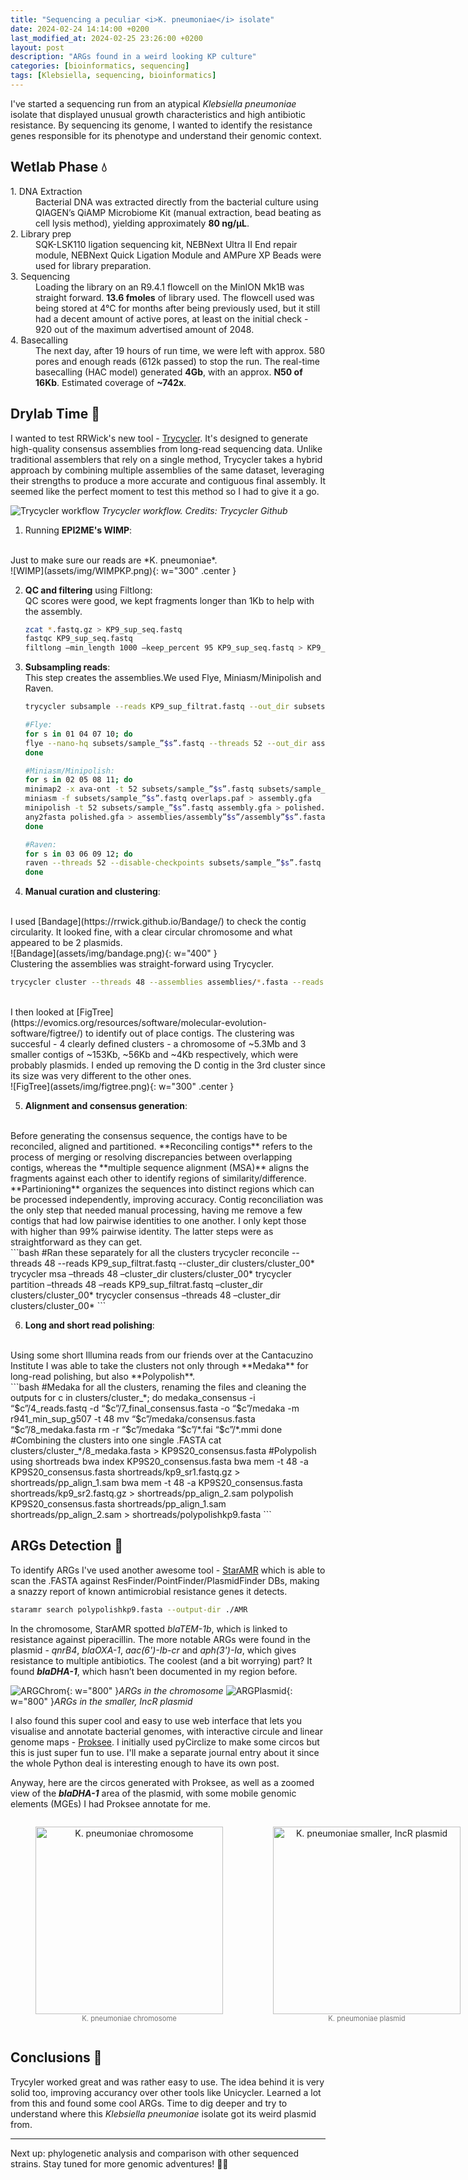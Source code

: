 ```yaml
---
title: "Sequencing a peculiar <i>K. pneumoniae</i> isolate"
date: 2024-02-24 14:14:00 +0200
last_modified_at: 2024-02-25 23:26:00 +0200
layout: post
description: "ARGs found in a weird looking KP culture"
categories: [bioinformatics, sequencing]
tags: [Klebsiella, sequencing, bioinformatics]
---
```



I've started a sequencing run from an atypical *Klebsiella pneumoniae* isolate that displayed unusual growth characteristics and high antibiotic resistance. By sequencing its genome, I wanted to identify the resistance genes responsible for its phenotype and understand their genomic context.

## Wetlab Phase 💧

<dl>
<dt>1. DNA Extraction</dt>
<dd>Bacterial DNA was extracted directly from the bacterial culture using QIAGEN’s QiAMP Microbiome Kit (manual extraction, bead beating as cell lysis method), yielding approximately <b>80 ng/µL</b>.</dd>

<dt>2. Library prep</dt>
<dd>SQK-LSK110 ligation sequencing kit, NEBNext Ultra II End repair module, NEBNext Quick Ligation Module and AMPure XP Beads were used for library preparation.</dd>

<dt>3. Sequencing</dt>
<dd>Loading the library on an R9.4.1 flowcell on the MinION Mk1B was straight forward. <b>13.6 fmoles</b> of library used. The flowcell used was being stored at 4°C for months after being previously used, but it still had a decent amount of active pores, at least on the initial check - 920 out of the maximum advertised amount of 2048.</dd>

<dt>4. Basecalling</dt>
<dd>The next day, after 19 hours of run time, we were left with approx. 580 pores and enough reads (612k passed) to stop the run. The real-time basecalling (HAC model) generated <b>4Gb</b>, with an approx. <b>N50 of 16Kb</b>. Estimated coverage of <b>~742x</b>.</dd>

</dl>

## Drylab Time 🧬

I wanted to test RRWick's new tool - [Trycycler](https://github.com/rrwick/Trycycler). It's designed to generate high-quality consensus assemblies from long-read sequencing data. Unlike traditional assemblers that rely on a single method, Trycycler takes a hybrid approach by combining multiple assemblies of the same dataset, leveraging their strengths to produce a more accurate and contiguous final assembly. It seemed like the perfect moment to test this method so I had to give it a go.

![Trycycler workflow](assets/img/trycyclerworkflow.png)
_Trycycler workflow. Credits: Trycycler Github_

1. Running **EPI2ME's WIMP**:
<br>
Just to make sure our reads are *K. pneumoniae*.
<br>
![WIMP](assets/img/WIMPKP.png){: w="300" .center }

2. **QC and filtering** using Filtlong: <br>
QC scores were good, we kept fragments longer than 1Kb to help with the assembly.

    ```bash
   zcat *.fastq.gz > KP9_sup_seq.fastq
   fastqc KP9_sup_seq.fastq
   filtlong –min_length 1000 –keep_percent 95 KP9_sup_seq.fastq > KP9_sup_filtrat.fastq
    ```

3. **Subsampling reads**: <br>
This step creates the assemblies.We used Flye, Miniasm/Minipolish and Raven.

   ```bash
   trycycler subsample --reads KP9_sup_filtrat.fastq --out_dir subsets --genome_size 5.5m --threads 48

   #Flye:
   for s in 01 04 07 10; do
   flye --nano-hq subsets/sample_”$s”.fastq --threads 52 --out_dir assemblies/assembly”$s”
   done

   #Miniasm/Minipolish:
   for s in 02 05 08 11; do
   minimap2 -x ava-ont -t 52 subsets/sample_”$s”.fastq subsets/sample_”$s”.fastq > overlaps.paf
   miniasm -f subsets/sample_”$s”.fastq overlaps.paf > assembly.gfa
   minipolish -t 52 subsets/sample_”$s”.fastq assembly.gfa > polished.gfa
   any2fasta polished.gfa > assemblies/assembly”$s”/assembly”$s”.fasta
   done

   #Raven:
   for s in 03 06 09 12; do
   raven --threads 52 --disable-checkpoints subsets/sample_”$s”.fastq > assemblies/assembly”$s”/assembly”$s”.fasta
   done
   ```


4. **Manual curation and clustering**:
<br>
I used [Bandage](https://rrwick.github.io/Bandage/) to check the contig circularity. It looked fine, with a clear circular chromosome and what appeared to be 2 plasmids. 
<br>
![Bandage](assets/img/bandage.png){: w="400" }
<br>
Clustering the assemblies was straight-forward using Trycycler.

   ```bash
   trycycler cluster --threads 48 --assemblies assemblies/*.fasta --reads KP9_sup_filtrat.fastq --out_dir cluster
   ```
<br>
I then looked at [FigTree](https://evomics.org/resources/software/molecular-evolution-software/figtree/) to identify out of place contigs. The clustering was succesful - 4 clearly defined clusters - a chromosome of ~5.3Mb and 3 smaller contigs of ~153Kb, ~56Kb and ~4Kb respectively, which were probably plasmids. I ended up removing the D contig in the 3rd cluster since its size was very different to the other ones.
<br>
![FigTree](assets/img/figtree.png){: w="300" .center }


5. **Alignment and consensus generation**:
<br>
Before generating the consensus sequence, the contigs have to be reconciled, aligned and partitioned. **Reconciling contigs** refers to the process of merging or resolving discrepancies between overlapping contigs, whereas the **multiple sequence alignment (MSA)** aligns the fragments against each other to identify regions of similarity/difference. **Partinioning** organizes the sequences into distinct regions which can be processed independently, improving accuracy. Contig reconciliation was the only step that needed manual processing, having me remove a few contigs that had low pairwise identities to one another. I only kept those with higher than 99% pairwise identity. The latter steps were as straightforward as they can get.
<br>
   ```bash
   #Ran these separately for all the clusters
   trycycler reconcile --threads 48 --reads KP9_sup_filtrat.fastq --cluster_dir clusters/cluster_00*
   trycycler msa –threads 48 –cluster_dir clusters/cluster_00*
   trycycler partition –threads 48 –reads KP9_sup_filtrat.fastq –cluster_dir clusters/cluster_00*
   trycycler consensus –threads 48 –cluster_dir clusters/cluster_00*
   ```

6. **Long and short read polishing**:
<br>
Using some short Illumina reads from our friends over at the Cantacuzino Institute I was able to take the clusters not only through **Medaka** for long-read polishing, but also **Polypolish**.
<br>
   ```bash
   #Medaka for all the clusters, renaming the files and cleaning the outputs
   for c in clusters/cluster_*; do
   medaka_consensus -i “$c”/4_reads.fastq -d “$c”/7_final_consensus.fasta -o “$c”/medaka -m r941_min_sup_g507 -t 48
   mv “$c”/medaka/consensus.fasta “$c”/8_medaka.fasta
   rm -r “$c”/medaka “$c”/*.fai “$c”/*.mmi
   done
   #Combining the clusters  into one single .FASTA
   cat clusters/cluster_*/8_medaka.fasta > KP9S20_consensus.fasta
   #Polypolish using shortreads
   bwa index KP9S20_consensus.fasta
   bwa mem -t 48 -a KP9S20_consensus.fasta shortreads/kp9_sr1.fastq.gz > shortreads/pp_align_1.sam
   bwa mem -t 48 -a KP9S20_consensus.fasta shortreads/kp9_sr2.fastq.gz > shortreads/pp_align_2.sam
   polypolish KP9S20_consensus.fasta shortreads/pp_align_1.sam shortreads/pp_align_2.sam > shortreads/polypolishkp9.fasta
   ```



## ARGs Detection 🦠

To identify ARGs I've used another awesome tool - [StarAMR](https://github.com/phac-nml/staramr) which is able to scan the .FASTA against ResFinder/PointFinder/PlasmidFinder DBs, making a snazzy report of known antimicrobial resistance genes it detects.

```bash
staramr search polypolishkp9.fasta --output-dir ./AMR
```

In the chromosome, StarAMR spotted *blaTEM-1b*, which is linked to resistance against piperacillin. The more notable ARGs were found in the plasmid - *qnrB4*, *blaOXA-1*, *aac(6')-Ib-cr* and *aph(3')-Ia*, which gives resistance to multiple antibiotics. The coolest (and a bit worrying) part? It found ***blaDHA-1***, which hasn’t been documented in my region before.
<br>

![ARGChrom](assets/img/ARGchrom.png){: w="800" }_ARGs in the chromosome_
![ARGPlasmid](assets/img/ARGplasmid.png){: w="800" }_ARGs in the smaller, IncR plasmid_

I also found this super cool and easy to use web interface that lets you visualise and annotate bacterial genomes, with interactive circule and linear genome maps - [Proksee](https://proksee.ca/). I initially used pyCirclize to make some circos but this is just super fun to use. I'll make a separate journal entry about it since the whole Python deal is interesting enough to have its own post. 

Anyway, here are the circos generated with Proksee, as well as a zoomed view of the ***blaDHA-1*** area of the plasmid, with some mobile genomic elements (MGEs) I had Proksee annotate for me. 

<div style="display: flex; justify-content: space-between;">
   <figure style="text-align: center;">
      <img src="assets/img/prokseechrom.png" height="300" alt="K. pneumoniae chromosome">
      <figcaption style="font-size: 0.8em; opacity: 0.6;">K. pneumoniae chromosome</figcaption>
   </figure>
   <figure style="text-align: center;">
      <img src="assets/img/prokseeplasmid.png" height="300" alt="K. pneumoniae smaller, IncR plasmid">
      <figcaption style="font-size: 0.8em; opacity: 0.6;">K. pneumoniae plasmid</figcaption>
   </figure>
</div>


## Conclusions 🤔

Trycyler worked great and was rather easy to use. The idea behind it is very solid too, improving accurancy over other tools like Unicycler. Learned a lot from this and found some cool ARGs. Time to dig deeper and try to understand where this *Klebsiella pneumoniae* isolate got its weird plasmid from. 

---

Next up: phylogenetic analysis and comparison with other sequenced strains. Stay tuned for more genomic adventures! 🔬✨
